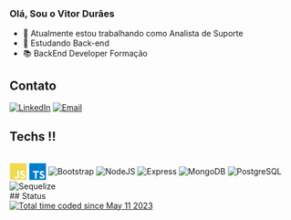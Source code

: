 ### Olá, Sou o Vitor Durães

- 🔭 Atualmente estou trabalhando como Analista de Suporte
- 🌱 Estudando Back-end
- 📚 BackEnd Developer Formação

## Contato
[![LinkedIn](https://img.shields.io/badge/LinkedIn-0077B5?style=for-the-badge&logo=linkedin&logoColor=white)](https://www.linkedin.com/in/vitor-durães-5080a2215/)
[![Email](https://img.shields.io/badge/Gmail-D14836?style=for-the-badge&logo=gmail&logoColor=white)](mailto:alexandreretamero@gmail.com)
## Techs !!
<br>
<div style="display: inline_block">
  <img align="center" alt="JavaScript" height="30" src="https://raw.githubusercontent.com/devicons/devicon/master/icons/javascript/javascript-plain.svg">
  <img align="center" alt="TypeScript" height="30" src="https://raw.githubusercontent.com/devicons/devicon/master/icons/typescript/typescript-plain.svg">
  <img align="center" alt="Bootstrap" height="30" src="https://cdn.jsdelivr.net/gh/devicons/devicon/icons/bootstrap/bootstrap-original.svg" />
   <img align="center" alt="NodeJS" height="30" src="https://cdn.jsdelivr.net/gh/devicons/devicon/icons/nodejs/nodejs-original.svg" />
   <img align="center" alt="Express" height="30" src="https://cdn.jsdelivr.net/gh/devicons/devicon/icons/express/express-original.svg" />
   <img align="center" alt="MongoDB" height="30" src="https://cdn.jsdelivr.net/gh/devicons/devicon/icons/mongodb/mongodb-original.svg" />
   <img align="center" alt="PostgreSQL" height="30" src="https://cdn.jsdelivr.net/gh/devicons/devicon/icons/postgresql/postgresql-original.svg" />
   <img align="center" alt="Sequelize" height="30" src="https://cdn.jsdelivr.net/gh/devicons/devicon/icons/sequelize/sequelize-original.svg" />
</div>
## Status
<div  style="display: flex;">
    <a href="https://wakatime.com/@68589745-02a7-4d9e-b420-7571d2ac6af5" target="_blank"><img src="https://wakatime.com/badge/user/68589745-02a7-4d9e-b420-7571d2ac6af5.svg" alt="Total time coded since May 11 2023" /></a>
</div>
    <br/>
